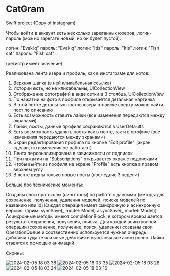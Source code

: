 # CatGram
Swift project (Copy of instagram)

Чтобы войти в аккаунт есть несколько зареганных юзеров, логин-пароль (можно зарегать новый, но он будет пустой):

логин: "Evaklq" пароль: "Evaklq"
логин: "Itis" пароль: "Itis"
логин: "Fish cat" пароль: "Fish cat"

(регистр имеет значение)

Реализована лента изера и профиль, как в инстаграме для котов:
1) Верхняя шапка (в ней кликабельная ссылка)
2) Истории есть, но не кликабельны, UICollectionView
3) Отображение фотографий в виде сетки в 3 столбца, UICollectionView
4) По нажатии на фото в профиле открывается детальная картинка
5) В этой ленте детальных постов юзера в поиске сверху можно найти пост по описанию
6) Есть возможность ставить лайки (все изменения передаются между экранами)
7) Лайки, посты, данные профиля сохраняются в UserDefaults
8) Есть возможность удалять посты как в ленте, так и в профиле (все изменения передаются между экранами)
9) Экран редактирования профила по кнопке "Edit profile" (экран сделан, но изменения не работают)
10) Лента персонализирована в зависимости от подписок
11) При нажатии на "Subscriptions" открывается экран с подписками
12) Чтобы выйти из профиля на экране "Profile" есть кнопка в правом верхнем углу
13) В ленте видны только новые посты (последние 3 недели)

Больше про технические моменты:

Созданы свои протоколы (синглтоны) по работе с данными (методы для сохранение, получения, удаления моделей, поиска моделей по названию или id) 
Каждая операция имеет синхронную и асинхронную версию. (прим: syncSave(_ model: Model) asyncSave(_ model: Model))
Асинхронные методы имеют completionBlock, в котором возвращается результат сохранения, получения, поиска.
Для каждой асинхронной операции (сохранение, получение, поиск, удаление) созданы свои OperationQueue и соотвественно используется нужная очередь добавляя туда те или иные действия и выполняя все асинхронно.
Лайки ставятся с помощью анимаций.

Скрины:

![2024-02-05 18 03 38](https://github.com/evaklq/CatGram/assets/125543042/985e6658-4eb6-40d8-9253-f7b0aa767084)
![2024-02-05 18 03 35](https://github.com/evaklq/CatGram/assets/125543042/d43b6fef-b88e-4b42-bb5a-e0e1f8677099)
![2024-02-05 18 03 28](https://github.com/evaklq/CatGram/assets/125543042/aad15327-bf95-4108-95d6-9dfea60bf163)
![2024-02-05 18 03 24](https://github.com/evaklq/CatGram/assets/125543042/e656cb82-2eb6-4a93-943e-b78835aa9bf1)
![2024-02-05 18 03 16](https://github.com/evaklq/CatGram/assets/125543042/dd593e47-89a8-408f-a084-07df0db6a35d)



